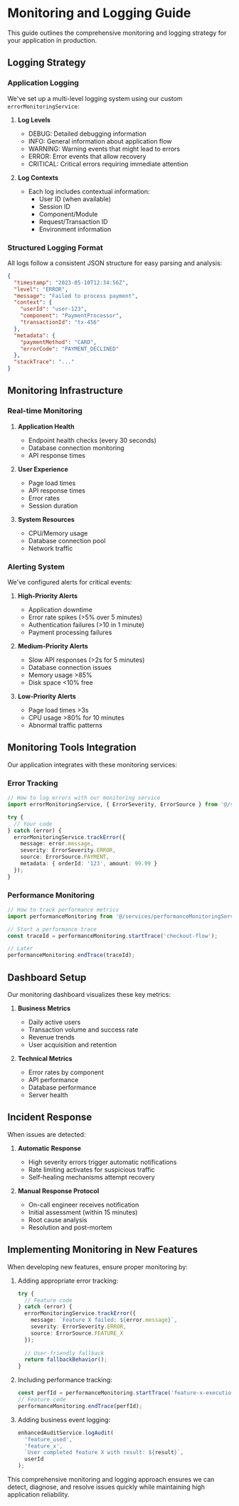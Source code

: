 
# Monitoring and Logging Guide

This guide outlines the comprehensive monitoring and logging strategy for your application in production.

## Logging Strategy

### Application Logging

We've set up a multi-level logging system using our custom `errorMonitoringService`:

1. **Log Levels**
   - DEBUG: Detailed debugging information
   - INFO: General information about application flow
   - WARNING: Warning events that might lead to errors
   - ERROR: Error events that allow recovery
   - CRITICAL: Critical errors requiring immediate attention

2. **Log Contexts**
   - Each log includes contextual information:
     - User ID (when available)
     - Session ID
     - Component/Module
     - Request/Transaction ID
     - Environment information

### Structured Logging Format

All logs follow a consistent JSON structure for easy parsing and analysis:

```json
{
  "timestamp": "2023-05-10T12:34:56Z",
  "level": "ERROR",
  "message": "Failed to process payment",
  "context": {
    "userId": "user-123",
    "component": "PaymentProcessor",
    "transactionId": "tx-456"
  },
  "metadata": {
    "paymentMethod": "CARD",
    "errorCode": "PAYMENT_DECLINED"
  },
  "stackTrace": "..."
}
```

## Monitoring Infrastructure

### Real-time Monitoring

1. **Application Health**
   - Endpoint health checks (every 30 seconds)
   - Database connection monitoring
   - API response times

2. **User Experience**
   - Page load times
   - API response times
   - Error rates
   - Session duration

3. **System Resources**
   - CPU/Memory usage
   - Database connection pool
   - Network traffic

### Alerting System

We've configured alerts for critical events:

1. **High-Priority Alerts**
   - Application downtime
   - Error rate spikes (>5% over 5 minutes)
   - Authentication failures (>10 in 1 minute)
   - Payment processing failures

2. **Medium-Priority Alerts**
   - Slow API responses (>2s for 5 minutes)
   - Database connection issues
   - Memory usage >85%
   - Disk space <10% free

3. **Low-Priority Alerts**
   - Page load times >3s
   - CPU usage >80% for 10 minutes
   - Abnormal traffic patterns

## Monitoring Tools Integration

Our application integrates with these monitoring services:

### Error Tracking

```typescript
// How to log errors with our monitoring service
import errorMonitoringService, { ErrorSeverity, ErrorSource } from '@/services/errorMonitoringService';

try {
  // Your code
} catch (error) {
  errorMonitoringService.trackError({
    message: error.message,
    severity: ErrorSeverity.ERROR,
    source: ErrorSource.PAYMENT,
    metadata: { orderId: '123', amount: 99.99 }
  });
}
```

### Performance Monitoring

```typescript
// How to track performance metrics
import performanceMonitoring from '@/services/performanceMonitoringService';

// Start a performance trace
const traceId = performanceMonitoring.startTrace('checkout-flow');

// Later
performanceMonitoring.endTrace(traceId);
```

## Dashboard Setup

Our monitoring dashboard visualizes these key metrics:

1. **Business Metrics**
   - Daily active users
   - Transaction volume and success rate
   - Revenue trends
   - User acquisition and retention

2. **Technical Metrics**
   - Error rates by component
   - API performance
   - Database performance
   - Server health

## Incident Response

When issues are detected:

1. **Automatic Response**
   - High severity errors trigger automatic notifications
   - Rate limiting activates for suspicious traffic
   - Self-healing mechanisms attempt recovery

2. **Manual Response Protocol**
   - On-call engineer receives notification
   - Initial assessment (within 15 minutes)
   - Root cause analysis
   - Resolution and post-mortem

## Implementing Monitoring in New Features

When developing new features, ensure proper monitoring by:

1. Adding appropriate error tracking:
   ```typescript
   try {
     // Feature code
   } catch (error) {
     errorMonitoringService.trackError({
       message: `Feature X failed: ${error.message}`,
       severity: ErrorSeverity.ERROR,
       source: ErrorSource.FEATURE_X
     });
     
     // User-friendly fallback
     return fallbackBehavior();
   }
   ```

2. Including performance tracking:
   ```typescript
   const perfId = performanceMonitoring.startTrace('feature-x-execution');
   // Feature code
   performanceMonitoring.endTrace(perfId);
   ```

3. Adding business event logging:
   ```typescript
   enhancedAuditService.logAudit(
     'feature_used', 
     'feature_x', 
     `User completed feature X with result: ${result}`, 
     userId
   );
   ```

This comprehensive monitoring and logging approach ensures we can detect, diagnose, and resolve issues quickly while maintaining high application reliability.
